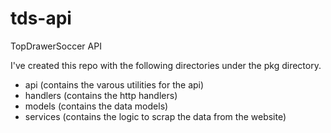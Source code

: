# tds-api
TopDrawerSoccer API


I've created this repo with the following directories under the pkg directory.

* api (contains the varous utilities for the api)
* handlers (contains the http handlers)
* models (contains the data models)
* services (contains the logic to scrap the data from the website)

